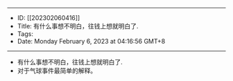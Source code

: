 - --
- ID: [[202302060416]]
- Title: 有什么事想不明白，往钱上想就明白了.
- Tags:
- Date: Monday February 6, 2023 at 04:16:56 GMT+8
- --
- 有什么事想不明白，往钱上想就明白了.
- 对于气球事件最简单的解释。
